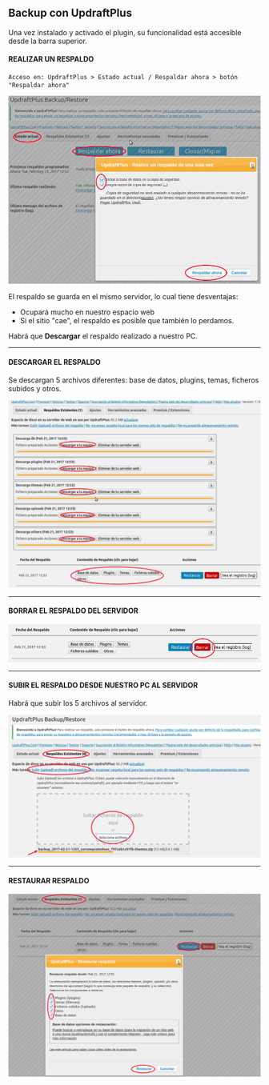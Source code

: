 ## Backup con UpdraftPlus

Una vez instalado y activado el plugin, su funcionalidad está accesible desde la barra superior.

#### REALIZAR UN RESPALDO

```
Acceso en: UpdraftPlus > Estado actual / Respaldar ahora > botón "Respaldar ahora"
```

![](/assets/realizar_respaldo.png)

El respaldo se guarda en el mismo servidor, lo cual tiene desventajas:

* Ocupará mucho en nuestro espacio web
* Si el sitio "cae", el respaldo es posible que también lo perdamos.

Habrá que **Descargar** el respaldo realizado a nuestro PC.

---

#### DESCARGAR EL RESPALDO

Se descargan 5 archivos diferentes: base de datos, plugins, temas, ficheros subidos y otros.

![](/assets/descargar_respaldo.png)

---

#### BORRAR EL RESPALDO DEL SERVIDOR

![](/assets/borrar_respaldo.png)

---

#### SUBIR EL RESPALDO DESDE NUESTRO PC AL SERVIDOR

Habrá que subir los 5 archivos al servidor.

![](/assets/subir_respaldo.png)

---

#### RESTAURAR RESPALDO

![](/assets/restaurar_respaldo.png)

